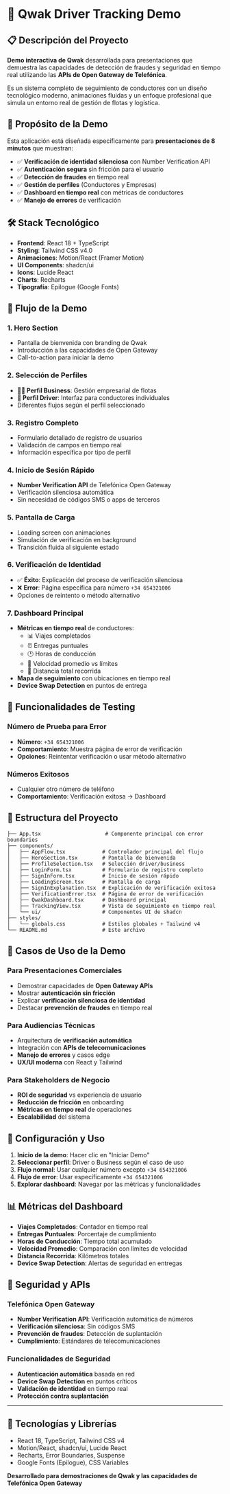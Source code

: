 # 🚚 Qwak Driver Tracking Demo

## 📋 Descripción del Proyecto

**Demo interactiva de Qwak** desarrollada para presentaciones que demuestra las capacidades de detección de fraudes y seguridad en tiempo real utilizando las **APIs de Open Gateway de Telefónica**. 

Es un sistema completo de seguimiento de conductores con un diseño tecnológico moderno, animaciones fluidas y un enfoque profesional que simula un entorno real de gestión de flotas y logística.

## 🎯 Propósito de la Demo

Esta aplicación está diseñada específicamente para **presentaciones de 8 minutos** que muestran:

- ✅ **Verificación de identidad silenciosa** con Number Verification API
- ✅ **Autenticación segura** sin fricción para el usuario  
- ✅ **Detección de fraudes** en tiempo real
- ✅ **Gestión de perfiles** (Conductores y Empresas)
- ✅ **Dashboard en tiempo real** con métricas de conductores
- ✅ **Manejo de errores** de verificación

## 🛠️ Stack Tecnológico

- **Frontend**: React 18 + TypeScript
- **Styling**: Tailwind CSS v4.0
- **Animaciones**: Motion/React (Framer Motion)
- **UI Components**: shadcn/ui
- **Icons**: Lucide React
- **Charts**: Recharts
- **Tipografía**: Epilogue (Google Fonts)

## 🚀 Flujo de la Demo

### 1. **Hero Section**
- Pantalla de bienvenida con branding de Qwak
- Introducción a las capacidades de Open Gateway
- Call-to-action para iniciar la demo

### 2. **Selección de Perfiles**
- **👨‍💼 Perfil Business**: Gestión empresarial de flotas
- **🚗 Perfil Driver**: Interfaz para conductores individuales
- Diferentes flujos según el perfil seleccionado

### 3. **Registro Completo**
- Formulario detallado de registro de usuarios
- Validación de campos en tiempo real
- Información específica por tipo de perfil

### 4. **Inicio de Sesión Rápido**
- **Number Verification API** de Telefónica Open Gateway
- Verificación silenciosa automática
- Sin necesidad de códigos SMS o apps de terceros

### 5. **Pantalla de Carga**
- Loading screen con animaciones
- Simulación de verificación en background
- Transición fluida al siguiente estado

### 6. **Verificación de Identidad**
- ✅ **Éxito**: Explicación del proceso de verificación silenciosa
- ❌ **Error**: Página específica para número `+34 654321006`
- Opciones de reintento o método alternativo

### 7. **Dashboard Principal**
- **Métricas en tiempo real** de conductores:
  - 📊 Viajes completados
  - ⏰ Entregas puntuales  
  - 🕐 Horas de conducción
  - 🚗 Velocidad promedio vs límites
  - 📏 Distancia total recorrida
- **Mapa de seguimiento** con ubicaciones en tiempo real
- **Device Swap Detection** en puntos de entrega

## 🧪 Funcionalidades de Testing

### Número de Prueba para Error
- **Número**: `+34 654321006`
- **Comportamiento**: Muestra página de error de verificación
- **Opciones**: Reintentar verificación o usar método alternativo

### Números Exitosos
- Cualquier otro número de teléfono
- **Comportamiento**: Verificación exitosa → Dashboard

## 📁 Estructura del Proyecto

```
├── App.tsx                     # Componente principal con error boundaries
├── components/
│   ├── AppFlow.tsx            # Controlador principal del flujo
│   ├── HeroSection.tsx        # Pantalla de bienvenida
│   ├── ProfileSelection.tsx   # Selección driver/business
│   ├── LoginForm.tsx          # Formulario de registro completo
│   ├── SignInForm.tsx         # Inicio de sesión rápido
│   ├── LoadingScreen.tsx      # Pantalla de carga
│   ├── SignInExplanation.tsx  # Explicación de verificación exitosa
│   ├── VerificationError.tsx  # Página de error de verificación
│   ├── QwakDashboard.tsx      # Dashboard principal
│   ├── TrackingView.tsx       # Vista de seguimiento en tiempo real
│   └── ui/                    # Componentes UI de shadcn
├── styles/
│   └── globals.css            # Estilos globales + Tailwind v4
└── README.md                  # Este archivo
```

## 🎪 Casos de Uso de la Demo

### Para Presentaciones Comerciales
- Demostrar capacidades de **Open Gateway APIs**
- Mostrar **autenticación sin fricción**
- Explicar **verificación silenciosa de identidad**
- Destacar **prevención de fraudes** en tiempo real

### Para Audiencias Técnicas
- Arquitectura de **verificación automática**
- Integración con **APIs de telecomunicaciones**
- **Manejo de errores** y casos edge
- **UX/UI moderna** con React y Tailwind

### Para Stakeholders de Negocio
- **ROI de seguridad** vs experiencia de usuario
- **Reducción de fricción** en onboarding
- **Métricas en tiempo real** de operaciones
- **Escalabilidad** del sistema

## 🔧 Configuración y Uso

1. **Inicio de la demo**: Hacer clic en "Iniciar Demo"
2. **Seleccionar perfil**: Driver o Business según el caso de uso
3. **Flujo normal**: Usar cualquier número excepto `+34 654321006`
4. **Flujo de error**: Usar específicamente `+34 654321006`
5. **Explorar dashboard**: Navegar por las métricas y funcionalidades

## 📊 Métricas del Dashboard

- **Viajes Completados**: Contador en tiempo real
- **Entregas Puntuales**: Porcentaje de cumplimiento
- **Horas de Conducción**: Tiempo total acumulado
- **Velocidad Promedio**: Comparación con límites de velocidad
- **Distancia Recorrida**: Kilómetros totales
- **Device Swap Detection**: Alertas de seguridad en entregas

## 🔐 Seguridad y APIs

### Telefónica Open Gateway
- **Number Verification API**: Verificación automática de números
- **Verificación silenciosa**: Sin códigos SMS
- **Prevención de fraudes**: Detección de suplantación
- **Cumplimiento**: Estándares de telecomunicaciones

### Funcionalidades de Seguridad
- **Autenticación automática** basada en red
- **Device Swap Detection** en puntos críticos
- **Validación de identidad** en tiempo real
- **Protección contra suplantación**

---

## 🚀 Tecnologías y Librerías

- React 18, TypeScript, Tailwind CSS v4
- Motion/React, shadcn/ui, Lucide React
- Recharts, Error Boundaries, Suspense
- Google Fonts (Epilogue), CSS Variables

**Desarrollado para demostraciones de Qwak y las capacidades de Telefónica Open Gateway**
